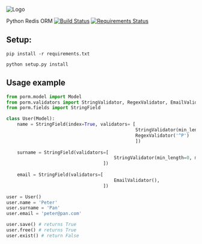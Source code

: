 ![Logo](http://i.imgur.com/xOJFRp4.png)

Python Redis ORM [![Build Status](https://travis-ci.org/msempere/porm.svg?branch=master)](https://travis-ci.org/msempere/porm) [![Requirements Status](https://requires.io/github/msempere/porm/requirements.svg?branch=master)](https://requires.io/github/msempere/porm/requirements/?branch=master)


## Setup:
```
pip install -r requirements.txt
```
```
python setup.py install
```

## Usage example

```python
from porm.model import Model
from porm.validators import StringValidator, RegexValidator, EmailValidator
from porm.fields import StringField

class User(Model):
    name = StringField(index=True, validators= [
                                                StringValidator(min_length=0, max_length=20),
                                                RegexValidator('^P')
                                                ])
                                
    surname = StringField(validators=[
                                        StringValidator(min_length=0, max_length=20),
                                    ])
    
    email = StringField(validators=[
                                        EmailValidator(),
                                    ])

user = User()
user.name = 'Peter'
user.surname = 'Pan'
user.email = 'peter@pan.com'

user.save() # returns True
user.free() # returns True
user.exist() # return False
```
